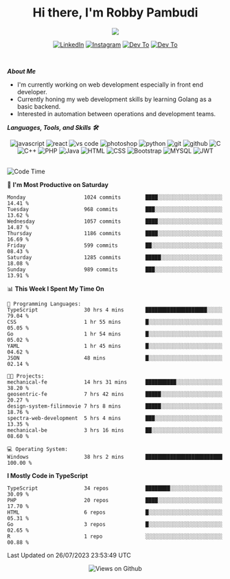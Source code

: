 <div align="center">
   <h1>Hi there, I'm Robby Pambudi </h1>

<img src="https://pronoun.cyou/x/y?subject=He&object=Him&height=20"> 
</div>

<p align='center'>
   <a href="https://www.linkedin.com/in/robbypambudi" target="_blank"><img src="https://img.shields.io/badge/LinkedIn-0077B5?style=for-the-badge&logo=linkedin&logoColor=white" alt="LinkedIn"></a>
   <a href="https://www.instagram.com/robbypambudi" target="_blank"><img src="https://img.shields.io/badge/Instagram-E4405F?style=for-the-badge&logo=instagram&logoColor=white" alt="Instagram"></a>
   <a href="https://dev.to/robbypambudi" target="_blank"><img src="https://img.shields.io/badge/dev.to-0A0A0A?style=for-the-badge&logo=dev.to&logoColor=white" alt="Dev To"></a>
   <a href="https://www.facebook.com/robbyulungpambudi" target="_blank"><img src="https://img.shields.io/badge/Facebook-1877F2?style=for-the-badge&logo=facebook&logoColor=white" alt="Dev To"></a>

</p> <p>
<br>
   
***About Me***
   
- I'm currently working on web development especially in front end developer.
- Currently honing my web development skills by learning Golang as a basic backend.
- Interested in automation between operations and development teams.
 
   
***Languages, Tools, and Skills 🛠***

   <div align="center">
   <img src="https://img.shields.io/badge/JavaScript-F7DF1E?style=for-the-badge&logo=javascript&logoColor=black" alt="javascript" />
      <img src="https://img.shields.io/badge/React-61DAFB?style=for-the-badge&logo=react&logoColor=black" alt="react" />
      <img src="https://img.shields.io/badge/vs%20code-007ACC?style=for-the-badge&logo=visual%20studio%20code&logoColor=white" alt="vs code" />
      <img src="https://img.shields.io/badge/adobe%20photoshop-31A8FF?style=for-the-badge&logo=adobe%20photoshop&logoColor=white" alt="photoshop" />
      <img src="https://img.shields.io/badge/python-3776AB?style=for-the-badge&logo=python&logoColor=white" alt="python" />
      <img src="https://img.shields.io/badge/Git-F05032?style=for-the-badge&logo=git&logoColor=white" alt="git" />
      <img src="https://img.shields.io/badge/GitHub-100000?style=for-the-badge&logo=github&logoColor=white" alt="github" />
      <img src="https://img.shields.io/badge/c-%2300599C.svg?style=for-the-badge&logo=c&logoColor=white" alt="C" />
      <img src="https://img.shields.io/badge/c++-%2300599C.svg?style=for-the-badge&logo=c%2B%2B&logoColor=white" alt="C++" />   
      <img src="https://img.shields.io/badge/PHP-777BB4?style=for-the-badge&logo=php&logoColor=white" alt="PHP" />
      <img src="https://img.shields.io/badge/Java-ED8B00?style=for-the-badge&logo=java&logoColor=white" alt="Java"/>
      <img src="https://img.shields.io/badge/HTML5-E34F26?style=for-the-badge&logo=html5&logoColor=white" alt="HTML" />
      <img src="https://img.shields.io/badge/CSS-239120?&style=for-the-badge&logo=css3&logoColor=white" alt ="CSS" />
      <img src="https://img.shields.io/badge/Bootstrap-563D7C?style=for-the-badge&logo=bootstrap&logoColor=white" alt="Bootstrap" />
      <img src="https://img.shields.io/badge/MySQL-00000F?style=for-the-badge&logo=mysql&logoColor=white" alt="MYSQL" />
      <img src="https://img.shields.io/badge/json%20web%20tokens-323330?style=for-the-badge&logo=json-web-tokens&logoColor=pink" alt="JWT" />
      
   </div><br>
   
<!--START_SECTION:waka-->
![Code Time](http://img.shields.io/badge/Code%20Time-918%20hrs%206%20mins-blue)

📅 **I'm Most Productive on Saturday** 

```text
Monday                   1024 commits        ████░░░░░░░░░░░░░░░░░░░░░   14.41 % 
Tuesday                  968 commits         ███░░░░░░░░░░░░░░░░░░░░░░   13.62 % 
Wednesday                1057 commits        ████░░░░░░░░░░░░░░░░░░░░░   14.87 % 
Thursday                 1186 commits        ████░░░░░░░░░░░░░░░░░░░░░   16.69 % 
Friday                   599 commits         ██░░░░░░░░░░░░░░░░░░░░░░░   08.43 % 
Saturday                 1285 commits        █████░░░░░░░░░░░░░░░░░░░░   18.08 % 
Sunday                   989 commits         ███░░░░░░░░░░░░░░░░░░░░░░   13.91 % 
```


📊 **This Week I Spent My Time On** 

```text
💬 Programming Languages: 
TypeScript               30 hrs 4 mins       ████████████████████░░░░░   79.04 % 
CSS                      1 hr 55 mins        █░░░░░░░░░░░░░░░░░░░░░░░░   05.05 % 
Go                       1 hr 54 mins        █░░░░░░░░░░░░░░░░░░░░░░░░   05.02 % 
YAML                     1 hr 45 mins        █░░░░░░░░░░░░░░░░░░░░░░░░   04.62 % 
JSON                     48 mins             █░░░░░░░░░░░░░░░░░░░░░░░░   02.14 % 

🐱‍💻 Projects: 
mechanical-fe            14 hrs 31 mins      ██████████░░░░░░░░░░░░░░░   38.20 % 
geosentric-fe            7 hrs 42 mins       █████░░░░░░░░░░░░░░░░░░░░   20.27 % 
design-system-filinmovie 7 hrs 8 mins        █████░░░░░░░░░░░░░░░░░░░░   18.76 % 
spectra-web-development  5 hrs 4 mins        ███░░░░░░░░░░░░░░░░░░░░░░   13.35 % 
mechanical-be            3 hrs 16 mins       ██░░░░░░░░░░░░░░░░░░░░░░░   08.60 % 

💻 Operating System: 
Windows                  38 hrs 2 mins       █████████████████████████   100.00 % 
```

**I Mostly Code in TypeScript** 

```text
TypeScript               34 repos            ████████░░░░░░░░░░░░░░░░░   30.09 % 
PHP                      20 repos            ████░░░░░░░░░░░░░░░░░░░░░   17.70 % 
HTML                     6 repos             █░░░░░░░░░░░░░░░░░░░░░░░░   05.31 % 
Go                       3 repos             █░░░░░░░░░░░░░░░░░░░░░░░░   02.65 % 
R                        1 repo              ░░░░░░░░░░░░░░░░░░░░░░░░░   00.88 % 
```




 Last Updated on 26/07/2023 23:53:49 UTC
<!--END_SECTION:waka-->

<div align="center">
<img src="https://komarev.com/ghpvc/?username=robbypambudi&color=green" alt="Views on Github" />
</div>

